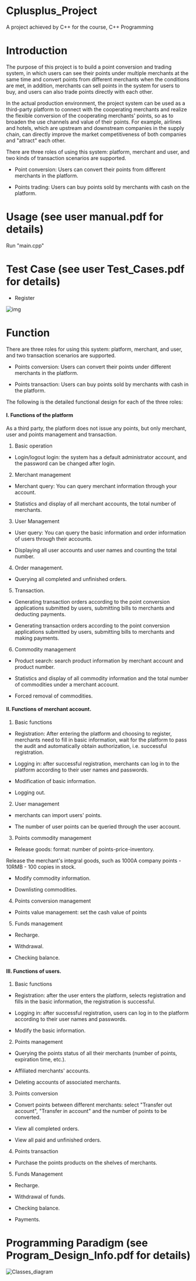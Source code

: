 # Cplusplus_Project

A project achieved by C++ for the course, C++ Programming



# Introduction

The purpose of this project is to build a point conversion and trading system, in which users can see their points under multiple merchants at the same time and convert points from different merchants when the conditions are met, in addition, merchants can sell points in the system for users to buy, and users can also trade points directly with each other.

In the actual production environment, the project system can be used as a third-party platform to connect with the cooperating merchants and realize the flexible conversion of the cooperating merchants' points, so as to broaden the use channels and value of their points. For example, airlines and hotels, which are upstream and downstream companies in the supply chain, can directly improve the market competitiveness of both companies and "attract" each other.

 There are three roles of using this system: platform, merchant and user, and two kinds of transaction scenarios are supported.

- Point conversion: Users can convert their points from different merchants in the platform.

- Points trading: Users can buy points sold by merchants with cash on the platform.

  

# Usage  (see user manual.pdf for details)

Run "main.cpp"  



# Test Case (see user Test_Cases.pdf for details)

- Register  

![img](https://github.com/HuangJingying/Cpulsplus_Project/blob/main/Test_Case.png)



 

# Function

There are three roles for using this system: platform, merchant, and user, and two transaction scenarios are supported.

- Points conversion: Users can convert their points under different merchants in the platform.

- Points transaction: Users can buy points sold by merchants with cash in the platform.

 The following is the detailed functional design for each of the three roles:

#### I. Functions of the platform

As a third party, the platform does not issue any points, but only merchant, user and points management and transaction.

1. Basic operation

- Login/logout login: the system has a default administrator account, and the password can be changed after login.

2. Merchant management

- Merchant query: You can query merchant information through your account.

- Statistics and display of all merchant accounts, the total number of merchants.

3. User Management

- User query: You can query the basic information and order information of users through their accounts.

- Displaying all user accounts and user names and counting the total number.

4. Order management.

- Querying all completed and unfinished orders.

5. Transaction.

- Generating transaction orders according to the point conversion applications submitted by users, submitting bills to merchants and deducting payments.

- Generating transaction orders according to the point conversion applications submitted by users, submitting bills to merchants and making payments.

6. Commodity management

- Product search: search product information by merchant account and product number.

- Statistics and display of all commodity information and the total number of commodities under a merchant account.

- Forced removal of commodities.

#### II. Functions of merchant account.

1. Basic functions

- Registration: After entering the platform and choosing to register, merchants need to fill in basic information, wait for the platform to pass the audit and automatically obtain authorization, i.e. successful registration.

- Logging in: after successful registration, merchants can log in to the platform according to their user names and passwords.

- Modification of basic information.

- Logging out.

2. User management

- merchants can import users' points.

- The number of user points can be queried through the user account.

3. Points commodity management

- Release goods: format: number of points-price-inventory.

Release the merchant's integral goods, such as 1000A company points - 10RMB - 100 copies in stock.

- Modify commodity information.

- Downlisting commodities.

4. Points conversion management

- Points value management: set the cash value of points

5. Funds management

- Recharge.

- Withdrawal.

- Checking balance.

#### III. Functions of users.

1. Basic functions

- Registration: after the user enters the platform, selects registration and fills in the basic information, the registration is successful.

- Logging in: after successful registration, users can log in to the platform according to their user names and passwords.

- Modify the basic information.

2. Points management

- Querying the points status of all their merchants (number of points, expiration time, etc.).

- Affiliated merchants' accounts.

- Deleting accounts of associated merchants.

3. Points conversion

- Convert points between different merchants: select "Transfer out account", "Transfer in account" and the number of points to be converted.

- View all completed orders.

- View all paid and unfinished orders.

4. Points transaction

- Purchase the points products on the shelves of merchants.

5. Funds Management

- Recharge.

- Withdrawal of funds.

- Checking balance.

- Payments.

# Programming Paradigm (see Program_Design_Info.pdf for details)

![Classes_diagram](https://github.com/HuangJingying/Cpulsplus_Project/blob/main/Classes_diagram.png)





